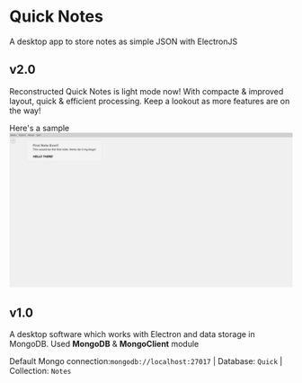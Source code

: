 Quick Notes
=
A desktop app to store notes as simple JSON with ElectronJS

## v2.0
Reconstructed Quick Notes is light mode now! With compacte & improved layout, quick & efficient processing. Keep a lookout as more features are on the way!

Here's a sample
![screencap](https://raw.githubusercontent.com/datmemerboi/Quick-Notes/betterment/Screencaps/Interface%20v2.0.jpeg)

## v1.0
A desktop software which works with Electron and data storage in MongoDB.
Used **MongoDB** & **MongoClient** module

Default Mongo connection:`mongodb://localhost:27017` | Database: `Quick` | Collection: `Notes`
